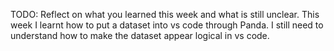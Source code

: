 TODO: Reflect on what you learned this week and what is still unclear.
This week I learnt how to put a dataset into vs code through Panda. I still need to understand how to make the dataset appear logical in vs code.